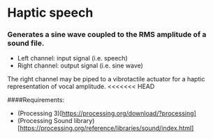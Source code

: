 # Haptic speech

### Generates a sine wave coupled to the RMS amplitude of a sound file.

- Left channel: input signal (i.e. speech)  
- Right channel: output signal (i.e. sine wave)  

The right channel may be piped to a vibrotactile actuator for a haptic representation of vocal amplitude.
<<<<<<< HEAD

####Requirements:
- (Processing 3)[https://processing.org/download/?processing]
- (Processing Sound library)[https://processing.org/reference/libraries/sound/index.html]
